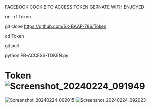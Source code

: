 FACEBOOK COOKIE TO ACCESS TOKEN
GERNATE WITH ENJOYED

rm -rf Token

git clone https://github.com/SK-BAAP-786/Token

cd Token

git pull

python FB-ACCESS-TOKEN.py













# Token![Screenshot_20240224_091949](https://github.com/SK-BAAP-786/Token/assets/111557947/92d46e13-b972-4745-b7de-81afcd692d2a)
![Screenshot_20240224_092015](https://github.com/SK-BAAP-786/Token/assets/111557947/2af8889e-3622-4e99-8a40-ee75ce1dcb5c)
![Screenshot_20240224_092023](https://github.com/SK-BAAP-786/Token/assets/111557947/a05da886-57e6-46aa-820b-da6973d83fb3)
